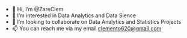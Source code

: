 - 👋 Hi, I’m @ZareClem
- 👀 I’m interested in Data Analytics and Data Sience
- 💞️ I’m looking to collaborate on Data Analytics and Statistics Projects
- 📫 You can reach me via my email clemento620@gmail.com

<!---
ZareClem/ZareClem is a ✨ special ✨ repository because its `README.md` (this file) appears on your GitHub profile.
You can click the Preview link to take a look at your changes.
--->
